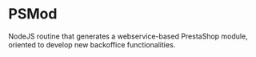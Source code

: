# PSMod
NodeJS routine that generates a webservice-based PrestaShop module,
oriented to develop new backoffice functionalities.


